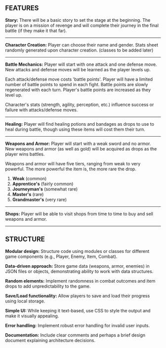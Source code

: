 ## **FEATURES**

**Story:** There will be a basic story to set the stage at the beginning. The player is on a mission of revenge and will complete their journey in the final battle (if they make it that far).

---

**Character Creation:** Player can choose their name and gender. Stats sheet randomly generated upon character creation. (classes to be added later)

---

**Battle Mechanics:** Player will start with one attack and one defense move. New attacks and defense moves will be learned as the player levels up.

Each attack/defense move costs 'battle points'. Player will have a limited number of battle points to spend in each fight. Battle points are slowly regenerated with each turn. Player's battle points are increased as they level up.

Character's stats (strength, agility, perception, etc.) influence success or failure with attacks/defense moves.

---

**Healing:** Player will find healing potions and bandages as drops to use to heal during battle, though using these items will cost them their turn.

---

**Weapons and Armor:** Player will start with a weak sword and no armor. New weapons and armor (as well as gold) will be acquired as drops as the player wins battles.

Weapons and armor will have five tiers, ranging from weak to very powerful. The more powerful the item is, the more rare the drop.

1. **Weak** (common)
2. **Apprentice's** (fairly common)
3. **Journeyman's** (somewhat rare)
4. **Master's** (rare)
5. **Grandmaster's** (very rare)

---

**Shops:** Player will be able to visit shops from time to time to buy and sell weapons and armor.

---

## **STRUCTURE**

**Modular design:** Structure code using modules or classes for different game components (e.g., Player, Enemy, Item, Combat).

**Data-driven approach:** Store game data (weapons, armor, enemies) in JSON files or objects, demonstrating ability to work with data structures.

**Random elements:** Implement randomness in combat outcomes and item drops to add unpredictability to the game.

**Save/Load functionality:** Allow players to save and load their progress using local storage.

**Simple UI:** While keeping it text-based, use CSS to style the output and make it visually appealing.

**Error handling:** Implement robust error handling for invalid user inputs.

**Documentation:** Include clear comments and perhaps a brief design document explaining architecture decisions.

